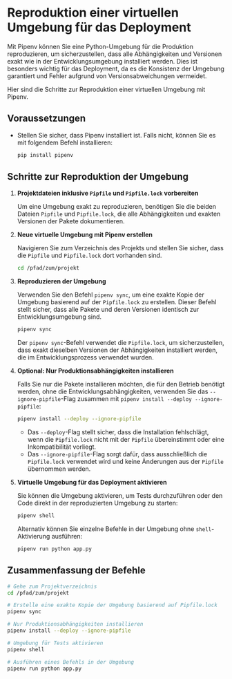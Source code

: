 # Reproduktion einer virtuellen Umgebung für das Deployment

Mit Pipenv können Sie eine Python-Umgebung für die Produktion reproduzieren, um sicherzustellen, dass alle Abhängigkeiten und Versionen exakt wie in der Entwicklungsumgebung installiert werden. Dies ist besonders wichtig für das Deployment, da es die Konsistenz der Umgebung garantiert und Fehler aufgrund von Versionsabweichungen vermeidet.

Hier sind die Schritte zur Reproduktion einer virtuellen Umgebung mit Pipenv.

## Voraussetzungen

- Stellen Sie sicher, dass Pipenv installiert ist. Falls nicht, können Sie es mit folgendem Befehl installieren:

  ```bash
  pip install pipenv
  ```

## Schritte zur Reproduktion der Umgebung

1. **Projektdateien inklusive `Pipfile` und `Pipfile.lock` vorbereiten**

   Um eine Umgebung exakt zu reproduzieren, benötigen Sie die beiden Dateien `Pipfile` und `Pipfile.lock`, die alle Abhängigkeiten und exakten Versionen der Pakete dokumentieren.

2. **Neue virtuelle Umgebung mit Pipenv erstellen**

   Navigieren Sie zum Verzeichnis des Projekts und stellen Sie sicher, dass die `Pipfile` und `Pipfile.lock` dort vorhanden sind.

   ```bash
   cd /pfad/zum/projekt
   ```

3. **Reproduzieren der Umgebung**

   Verwenden Sie den Befehl `pipenv sync`, um eine exakte Kopie der Umgebung basierend auf der `Pipfile.lock` zu erstellen. Dieser Befehl stellt sicher, dass alle Pakete und deren Versionen identisch zur Entwicklungsumgebung sind.

   ```bash
   pipenv sync
   ```

   Der `pipenv sync`-Befehl verwendet die `Pipfile.lock`, um sicherzustellen, dass exakt dieselben Versionen der Abhängigkeiten installiert werden, die im Entwicklungsprozess verwendet wurden.

4. **Optional: Nur Produktionsabhängigkeiten installieren**

   Falls Sie nur die Pakete installieren möchten, die für den Betrieb benötigt werden, ohne die Entwicklungsabhängigkeiten, verwenden Sie das `--ignore-pipfile`-Flag zusammen mit `pipenv install --deploy --ignore-pipfile`:

   ```bash
   pipenv install --deploy --ignore-pipfile
   ```

   - Das `--deploy`-Flag stellt sicher, dass die Installation fehlschlägt, wenn die `Pipfile.lock` nicht mit der `Pipfile` übereinstimmt oder eine Inkompatibilität vorliegt.
   - Das `--ignore-pipfile`-Flag sorgt dafür, dass ausschließlich die `Pipfile.lock` verwendet wird und keine Änderungen aus der `Pipfile` übernommen werden.

5. **Virtuelle Umgebung für das Deployment aktivieren**

   Sie können die Umgebung aktivieren, um Tests durchzuführen oder den Code direkt in der reproduzierten Umgebung zu starten:

   ```bash
   pipenv shell
   ```

   Alternativ können Sie einzelne Befehle in der Umgebung ohne `shell`-Aktivierung ausführen:

   ```bash
   pipenv run python app.py
   ```

## Zusammenfassung der Befehle

```bash
# Gehe zum Projektverzeichnis
cd /pfad/zum/projekt

# Erstelle eine exakte Kopie der Umgebung basierend auf Pipfile.lock
pipenv sync

# Nur Produktionsabhängigkeiten installieren
pipenv install --deploy --ignore-pipfile

# Umgebung für Tests aktivieren
pipenv shell

# Ausführen eines Befehls in der Umgebung
pipenv run python app.py
```
